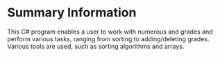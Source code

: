# Summary Information
This C# program enables a user to work with numerous and grades and perform various tasks, ranging from sorting to adding/deleting grades. 
Various tools are used, such as sorting algorithms and arrays. 
